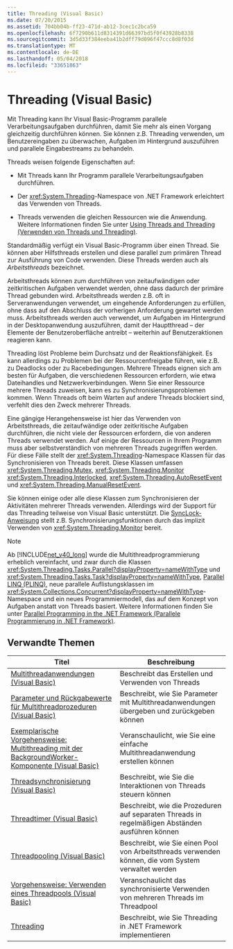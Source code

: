 ```yaml
---
title: Threading (Visual Basic)
ms.date: 07/20/2015
ms.assetid: 704bb04b-ff23-471d-ab12-3cec1c2bca59
ms.openlocfilehash: 6f7290b611d8314391d66397bd5f0f43928b8338
ms.sourcegitcommit: 3d5d33f384eeba41b2dff79d096f47ccc8d8f03d
ms.translationtype: MT
ms.contentlocale: de-DE
ms.lasthandoff: 05/04/2018
ms.locfileid: "33651863"
---
```

# <a name="threading-visual-basic"></a>Threading (Visual Basic)
Mit Threading kann Ihr Visual Basic-Programm parallele Verarbeitungsaufgaben durchführen, damit Sie mehr als einen Vorgang gleichzeitig durchführen können. Sie können z.B. Threading verwenden, um Benutzereingaben zu überwachen, Aufgaben im Hintergrund auszuführen und parallele Eingabestreams zu behandeln.  
  
 Threads weisen folgende Eigenschaften auf:  
  
-   Mit Threads kann Ihr Programm parallele Verarbeitungsaufgaben durchführen.  
  
-   Der <xref:System.Threading>-Namespace von .NET Framework erleichtert das Verwenden von Threads.  
  
-   Threads verwenden die gleichen Ressourcen wie die Anwendung. Weitere Informationen finden Sie unter [Using Threads and Threading (Verwenden von Threads und Threading)](../../../../standard/threading/using-threads-and-threading.md).  
  
 Standardmäßig verfügt ein Visual Basic-Programm über einen Thread. Sie können aber Hilfsthreads erstellen und diese parallel zum primären Thread zur Ausführung von Code verwenden. Diese Threads werden auch als *Arbeitsthreads* bezeichnet.  
  
 Arbeitsthreads können zum durchführen von zeitaufwändigen oder zeitkritischen Aufgaben verwendet werden, ohne dass dadurch der primäre Thread gebunden wird. Arbeitsthreads werden z.B. oft in Serveranwendungen verwendet, um eingehende Anforderungen zu erfüllen, ohne dass auf den Abschluss der vorherigen Anforderung gewartet werden muss. Arbeitsthreads werden auch verwendet, um Aufgaben im Hintergrund in der Desktopanwendung auszuführen, damit der Hauptthread – der Elemente der Benutzeroberfläche antreibt – weiterhin auf Benutzeraktionen reagieren kann.  
  
 Threading löst Probleme beim Durchsatz und der Reaktionsfähigkeit. Es kann allerdings zu Problemen bei der Ressourcenfreigabe führen, wie z.B. zu Deadlocks oder zu Racebedingungen. Mehrere Threads eignen sich am besten für Aufgaben, die verschiedenen Ressourcen erfordern, wie etwa Dateihandles und Netzwerkverbindungen. Wenn Sie einer Ressource mehrere Threads zuweisen, kann es zu Synchronisierungsproblemen kommen. Wenn Threads oft beim Warten auf andere Threads blockiert sind, verfehlt dies den Zweck mehrerer Threads.  
  
 Eine gängige Herangehensweise ist hier das Verwenden von Arbeitsthreads, die zeitaufwändige oder zeitkritische Aufgaben durchführen, die nicht viele der Ressourcen erfordern, die von anderen Threads verwendet werden. Auf einige der Ressourcen in Ihrem Programm muss aber selbstverständlich von mehreren Threads zugegriffen werden. Für diese Fälle stellt der <xref:System.Threading>-Namespace Klassen für das Synchronisieren von Threads bereit. Diese Klassen umfassen <xref:System.Threading.Mutex>, <xref:System.Threading.Monitor> <xref:System.Threading.Interlocked>, <xref:System.Threading.AutoResetEvent> und <xref:System.Threading.ManualResetEvent>.  
  
 Sie können einige oder alle diese Klassen zum Synchronisieren der Aktivitäten mehrerer Threads verwenden. Allerdings wird der Support für das Threading teilweise von Visual Basic unterstützt. Die [SyncLock-Anweisung](../../../../visual-basic/language-reference/statements/synclock-statement.md) stellt z.B. Synchronisierungsfunktionen durch das implizit Verwenden von <xref:System.Threading.Monitor> bereit.  
  
> [!NOTE]
>  Ab [!INCLUDE[net_v40_long](~/includes/net-v40-long-md.md)] wurde die Multithreadprogrammierung erheblich vereinfacht, und zwar durch die Klassen <xref:System.Threading.Tasks.Parallel?displayProperty=nameWithType> und <xref:System.Threading.Tasks.Task?displayProperty=nameWithType>, [Parallel LINQ (PLINQ)](https://msdn.microsoft.com/library/dd460688), neue parallele Auflistungsklassen im <xref:System.Collections.Concurrent?displayProperty=nameWithType>-Namespace und ein neues Programmiermodell, das auf dem Konzept von Aufgaben anstatt von Threads basiert. Weitere Informationen finden Sie unter [Parallel Programming in the .NET Framework (Parallele Programmierung in .NET Framework)](../../../../standard/parallel-programming/index.md).  
  
## <a name="related-topics"></a>Verwandte Themen  
  
|Titel|Beschreibung|  
|-----------|-----------------|  
|[Multithreadanwendungen (Visual Basic)](../../../../visual-basic/programming-guide/concepts/threading/multithreaded-applications.md)|Beschreibt das Erstellen und Verwenden von Threads|  
|[Parameter und Rückgabewerte für Multithreadprozeduren (Visual Basic)](../../../../visual-basic/programming-guide/concepts/threading/parameters-and-return-values-for-multithreaded-procedures.md)|Beschreibt, wie Sie Parameter mit Multithreadanwendungen übergeben und zurückgeben können|  
|[Exemplarische Vorgehensweise: Multithreading mit der BackgroundWorker-Komponente (Visual Basic)](../../../../visual-basic/programming-guide/concepts/threading/walkthrough-multithreading-with-the-backgroundworker-component.md)|Veranschaulicht, wie Sie eine einfache Multithreadanwendung erstellen können|  
|[Threadsynchronisierung (Visual Basic)](../../../../visual-basic/programming-guide/concepts/threading/thread-synchronization.md)|Beschreibt, wie Sie die Interaktionen von Threads steuern können|  
|[Threadtimer (Visual Basic)](../../../../visual-basic/programming-guide/concepts/threading/thread-timers.md)|Beschreibt, wie die Prozeduren auf separaten Threads in regelmäßigen Abständen ausführen können|  
|[Threadpooling (Visual Basic)](../../../../visual-basic/programming-guide/concepts/threading/thread-pooling.md)|Beschreibt, wie Sie einen Pool von Arbeitsthreads verwenden können, die vom System verwaltet werden|  
|[Vorgehensweise: Verwenden eines Threadpools (Visual Basic)](../../../../visual-basic/programming-guide/concepts/threading/how-to-use-a-thread-pool.md)|Veranschaulicht das synchronisierte Verwenden von mehreren Threads im Threadpool|  
|[Threading](../../../../standard/threading/index.md)|Beschreibt, wie Sie Threading in .NET Framework implementieren|
